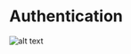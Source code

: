 # Authentication

![alt text](https://raw.githubusercontent.com/xanf-code/Compltete_Authentication/master/Asset/image.png)
